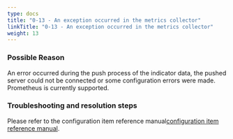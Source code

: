 ```yaml
---
type: docs
title: "0-13 - An exception occurred in the metrics collector"
linkTitle: "0-13 - An exception occurred in the metrics collector"
weight: 13
---
```



### Possible Reason

An error occurred during the push process of the indicator data, the pushed server could not be connected or some configuration errors were made. Prometheus is currently supported.

### Troubleshooting and resolution steps

Please refer to the configuration item reference manual[configuration item reference manual](/en/docs3-v2/java-sdk/reference-manual/config/properties/#metrics).

<p style="margin-top: 3rem;"> </p>